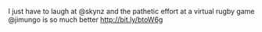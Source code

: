 <!--
id: 882671220
link: http://kevinisom.info/post/882671220/i-just-have-to-laugh-at-skynz-and-the-pathetic
slug: i-just-have-to-laugh-at-skynz-and-the-pathetic
date: Sat Jul 31 2010 15:56:58 GMT+1200 (NZST)
raw: {"blog_name":"kevinisom","id":882671220,"post_url":"http://kevinisom.info/post/882671220/i-just-have-to-laugh-at-skynz-and-the-pathetic","slug":"i-just-have-to-laugh-at-skynz-and-the-pathetic","type":"text","date":"2010-07-31 03:56:58 GMT","timestamp":1280548618,"state":"published","format":"html","reblog_key":"bYsnMPAU","tags":[],"short_url":"http://tmblr.co/Zw68Yyqd7vq","highlighted":[],"feed_item":"http://twitter.com/kev_nz/statuses/19946332920","from_feed_id":"650289","note_count":0,"title":null,"body":"<p>I just have to laugh at @skynz and the pathetic effort at a virtual rugby game @jimungo is so much better <a href=\"http://bit.ly/btoW6g\" target=\"_blank\">http://bit.ly/btoW6g</a></p>"}
publish: 2010-07-031
tags: 
title: null
-->


I just have to laugh at @skynz and the pathetic effort at a virtual
rugby game @jimungo is so much better <http://bit.ly/btoW6g>


